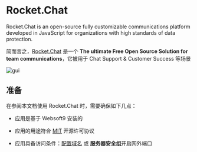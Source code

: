 # Rocket.Chat

Rocket.Chat is an open-source fully customizable communications platform developed in JavaScript for organizations with high standards of data protection.

简而言之，[Rocket.Chat](https://www.rocket.chat/) 是一个 **The ultimate Free Open Source Solution for team communications**，它被用于 Chat Support & Customer Success  等场景


![gui](https://libs.websoft9.com/Websoft9/DocsPicture/zh/rocketchat/rocketchat-gui-websoft9.png)


## 准备

在参阅本文档使用 Rocket.Chat 时，需要确保如下几点：

- 应用是基于 Websoft9 安装的

- 应用的用途符合 [MIT](https://opensource.org/licenses/MIT) 开源许可协议

- 应用具备访问条件：[配置域名](./guide/appsetdomain) 或 **服务器安全组**开启网外端口